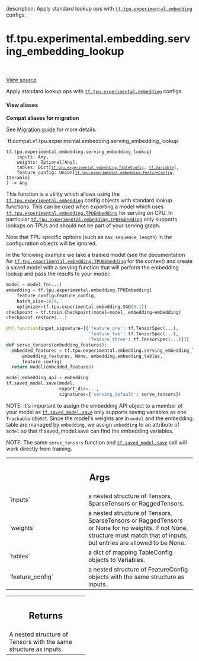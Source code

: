 description: Apply standard lookup ops with <a href="../../../../tf/tpu/experimental/embedding.md"><code>tf.tpu.experimental.embedding</code></a> configs.

<div itemscope itemtype="http://developers.google.com/ReferenceObject">
<meta itemprop="name" content="tf.tpu.experimental.embedding.serving_embedding_lookup" />
<meta itemprop="path" content="Stable" />
</div>

# tf.tpu.experimental.embedding.serving_embedding_lookup

<!-- Insert buttons and diff -->

<table class="tfo-notebook-buttons tfo-api nocontent" align="left">

</table>

<a target="_blank" class="external" href="/code/stable/tensorflow/python/tpu/tpu_embedding_for_serving.py">View source</a>



Apply standard lookup ops with <a href="../../../../tf/tpu/experimental/embedding.md"><code>tf.tpu.experimental.embedding</code></a> configs.

<section class="expandable">
  <h4 class="showalways">View aliases</h4>
  <p>
<b>Compat aliases for migration</b>
<p>See
<a href="https://www.tensorflow.org/guide/migrate">Migration guide</a> for
more details.</p>
<p>`tf.compat.v1.tpu.experimental.embedding.serving_embedding_lookup`</p>
</p>
</section>

<pre class="devsite-click-to-copy prettyprint lang-py tfo-signature-link">
<code>tf.tpu.experimental.embedding.serving_embedding_lookup(
    inputs: Any,
    weights: Optional[Any],
    tables: Dict[<a href="../../../../tf/tpu/experimental/embedding/TableConfig.md"><code>tf.tpu.experimental.embedding.TableConfig</code></a>, <a href="../../../../tf/Variable.md"><code>tf.Variable</code></a>],
    feature_config: Union[<a href="../../../../tf/tpu/experimental/embedding/FeatureConfig.md"><code>tf.tpu.experimental.embedding.FeatureConfig</code></a>, Iterable]
) -> Any
</code></pre>



<!-- Placeholder for "Used in" -->

This function is a utility which allows using the
<a href="../../../../tf/tpu/experimental/embedding.md"><code>tf.tpu.experimental.embedding</code></a> config objects with standard lookup functions.
This can be used when exporting a model which uses
<a href="../../../../tf/tpu/experimental/embedding/TPUEmbedding.md"><code>tf.tpu.experimental.embedding.TPUEmbedding</code></a> for serving on CPU. In particular
<a href="../../../../tf/tpu/experimental/embedding/TPUEmbedding.md"><code>tf.tpu.experimental.embedding.TPUEmbedding</code></a> only supports lookups on TPUs and
should not be part of your serving graph.

Note that TPU specific options (such as `max_sequence_length`) in the
configuration objects will be ignored.

In the following example we take a trained model (see the documentation for
<a href="../../../../tf/tpu/experimental/embedding/TPUEmbedding.md"><code>tf.tpu.experimental.embedding.TPUEmbedding</code></a> for the context) and create a
saved model with a serving function that will perform the embedding lookup and
pass the results to your model:

```python
model = model_fn(...)
embedding = tf.tpu.experimental.embedding.TPUEmbedding(
    feature_config=feature_config,
    batch_size=1024,
    optimizer=tf.tpu.experimental.embedding.SGD(0.1))
checkpoint = tf.train.Checkpoint(model=model, embedding=embedding)
checkpoint.restore(...)

@tf.function(input_signature=[{'feature_one': tf.TensorSpec(...),
                               'feature_two': tf.TensorSpec(...),
                               'feature_three': tf.TensorSpec(...)}])
def serve_tensors(embedding_features):
  embedded_features = tf.tpu.experimental.embedding.serving_embedding_lookup(
      embedding_features, None, embedding.embedding_tables,
      feature_config)
  return model(embedded_features)

model.embedding_api = embedding
tf.saved_model.save(model,
                    export_dir=...,
                    signatures={'serving_default': serve_tensors})

```

NOTE: It's important to assign the embedding API object to a member of your
model as <a href="../../../../tf/saved_model/save.md"><code>tf.saved_model.save</code></a> only supports saving variables as one
`Trackable` object. Since the model's weights are in `model` and the
embedding table are managed by `embedding`, we assign `embedding` to an
attribute of `model` so that tf.saved_model.save can find the embedding
variables.

NOTE: The same `serve_tensors` function and <a href="../../../../tf/saved_model/save.md"><code>tf.saved_model.save</code></a> call will
work directly from training.

<!-- Tabular view -->
 <table class="responsive fixed orange">
<colgroup><col width="214px"><col></colgroup>
<tr><th colspan="2"><h2 class="add-link">Args</h2></th></tr>

<tr>
<td>
`inputs`
</td>
<td>
a nested structure of Tensors, SparseTensors or RaggedTensors.
</td>
</tr><tr>
<td>
`weights`
</td>
<td>
a nested structure of Tensors, SparseTensors or RaggedTensors or
None for no weights. If not None, structure must match that of inputs, but
entries are allowed to be None.
</td>
</tr><tr>
<td>
`tables`
</td>
<td>
a dict of mapping TableConfig objects to Variables.
</td>
</tr><tr>
<td>
`feature_config`
</td>
<td>
a nested structure of FeatureConfig objects with the same
structure as inputs.
</td>
</tr>
</table>



<!-- Tabular view -->
 <table class="responsive fixed orange">
<colgroup><col width="214px"><col></colgroup>
<tr><th colspan="2"><h2 class="add-link">Returns</h2></th></tr>
<tr class="alt">
<td colspan="2">
A nested structure of Tensors with the same structure as inputs.
</td>
</tr>

</table>

